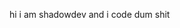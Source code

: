 hi i am shadowdev
and i code dum shit
<img href="https://img.shields.io/badge/C%23-239120?style=for-the-badge&logo=c-sharp&logoColor=white">
<!---
shadow9owo/shadow9owo is a ✨ special ✨ repository because its `README.md` (this file) appears on your GitHub profile.
You can click the Preview link to take a look at your changes.
--->
